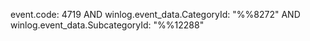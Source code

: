 event.code: 4719 AND winlog.event_data.CategoryId: "%%8272" AND winlog.event_data.SubcategoryId: "%%12288"
